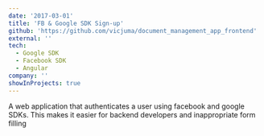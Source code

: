```yaml
---
date: '2017-03-01'
title: 'FB & Google SDK Sign-up'
github: 'https://github.com/vicjuma/document_management_app_frontend'
external: ''
tech:
  - Google SDK
  - Facebook SDK
  - Angular
company: ''
showInProjects: true
---
```


A web application that authenticates a user using facebook and google SDKs. This makes it easier for backend developers and inappropriate form filling
